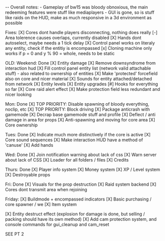 -- Overall notes:
	- Gameplay of bw15 was bloody obnoxious, the main redeeming features were stuff like mediaplayers
	- GUI is gone, so is stuff like raids on the HUD, make as much responsive in a 3d environment as possible

Fixes:
	[X] Cores dont handle players disconnecting, nothing does really
	[-] Area tolerence causes overlaps, currently disabled
	[X] Hands dont autoselect, maybe needs a 1 tick delay
	[X] Control panel works on literaly any entity, check if the entitiy is encompassed
	[x] Cloning machine only works if p = 0 and y % 90 = whole, needs to be static


OLD:
Weekend: Done
	[X] Entity damage
	[X] Remove downsyndrome from interaction hud
	[X] Fill control panel entity list (network valid attachable stuff)
		- also related to ownership of entities
	[X] Make 'protected' forcefield also on core and nicer material
	[X] Sounds for entity attached/detached from network
	[X] Entity levels
	[X] Entity upgrades
	[#] Hooks for everything so far
	[X] Core raid alert effect
	[X] Make protection field less redundant and nicer looking

Mon: Done
	[X] TOP PRIORITY: Disable spawning of bloody everything, noclip, etc
	[X] TOP PRIORITY: Block driving
	[X] Package anticrash with gamemode
	[X] Decrap base gamemode stuff and profile
	[X] Deflect / anti damage in area for props
	[X] Anti-spawning and moving for core area
	[X] Core ownership

Tues: Done
	[X] Indicate much more distinctively if the core is active
	[X] Core sound sequences
	[X] Make interaction HUD have a method of 'canuse'
	[X] Add hands

Wed: Done
	[X] Join notification warning about lack of css
	[X] Warn server about lack of CSS
	[X] Loader for all folders / files
	[X] Credits

Thurs: Done
	[X] Player info system
	[X] Money system
	[X] XP / Level system
	[X] Destroyable props

Fri: Done
	[X] Visuals for the prop destruction
	[X] Raid system backend
	[X] Cores dont transmit area when rejoining


Friday:
	[X] Buildmode + encompassed indicators
	[X] Basic purchasing / core spawner / we
	[X] Item system

[X] Entity destruct effect (explosion for damage is done, but selling / packing should have its own method)
[X] Add cam protection system, and console commands for gui\_cleanup and cam\_reset

SEE PT 2
